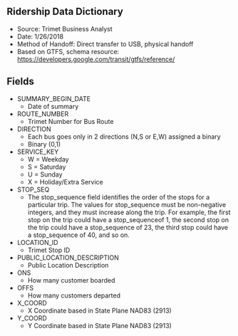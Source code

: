 ﻿## Ridership Data Dictionary
* Source: Trimet Business Analyst
* Date: 1/26/2018
* Method of Handoff: Direct transfer to USB, physical handoff
* Based on GTFS, schema resource: https://developers.google.com/transit/gtfs/reference/

## Fields
* SUMMARY_BEGIN_DATE        
    - Date of summary
* ROUTE_NUMBER        
    - Trimet Number for Bus Route
* DIRECTION        
    - Each bus goes only in 2 directions (N,S or E,W) assigned a binary
    - Binary (0,1)
* SERVICE_KEY
    - W = Weekday
    - S = Saturday
    - U = Sunday
    - X = Holiday/Extra Service        
* STOP_SEQ        
    - The stop_sequence field identifies the order of the stops for a particular trip. The values for stop_sequence must be non-negative integers, and they must increase along the trip. For example, the first stop on the trip could have a stop_sequenceof 1, the second stop on the trip could have a stop_sequence of 23, the third stop could have a stop_sequence of 40, and so on.
* LOCATION_ID
    - Trimet Stop ID        
* PUBLIC_LOCATION_DESCRIPTION        
    - Public Location Description
* ONS        
    - How many customer boarded 
* OFFS        
    - How many customers departed
* X_COORD        
    - X Coordinate based in State Plane NAD83 (2913)
* Y_COORD
    - Y Coordinate based in State Plane NAD83 (2913)
